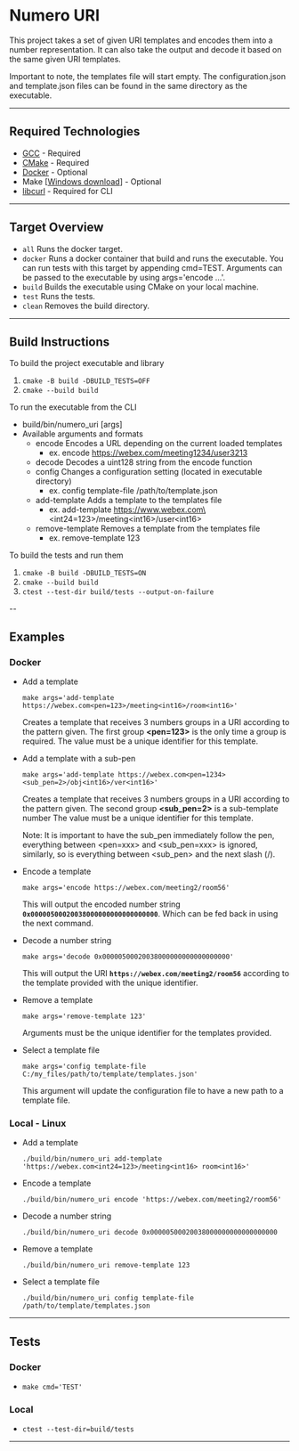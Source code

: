 # Numero URI

This project takes a set of given URI templates and encodes them into a number representation. It can also take the output and decode it based on the same given URI templates.

Important to note, the templates file will start empty. The configuration.json and template.json files can be found in the same directory as the executable.

---

## Required Technologies
- [GCC](https://gcc.gnu.org/) - Required
- [CMake](https://cmake.org/) - Required
- [Docker](https://docker-docs.netlify.app/install/) - Optional
- Make [[Windows download](https://gnuwin32.sourceforge.net/packages/make.htm)] - Optional
- [libcurl](https://curl.se/libcurl/c/) - Required for CLI
---
## Target Overview
- `all`         Runs the docker target.
- `docker`      Runs a docker container that build and runs the executable. You can run tests with this target by appending cmd=TEST. Arguments can be passed to the executable by using args='encode ...'.
- `build`       Builds the executable using CMake on your local machine.
- `test`        Runs the tests.
- `clean`       Removes the build directory.

---
## Build Instructions
To build the project executable and library
1. `cmake -B build -DBUILD_TESTS=OFF`
2. `cmake --build build`

To run the executable from the CLI
- build/bin/numero_uri [args]
- Available arguments and formats
    - encode            Encodes a URL depending on the current loaded templates
        - ex. encode https://webex.com/meeting1234/user3213
    - decode            Decodes a uint128 string from the encode function
    - config            Changes a configuration setting (located in executable directory)
        - ex. config template-file /path/to/template.json
    - add-template      Adds a template to the templates file
        - ex. add-template https://www.webex.com\<int24=123\>/meeting\<int16\>/user\<int16\>
    - remove-template   Removes a template from the templates file
        - ex. remove-template 123

To build the tests and run them
1. `cmake -B build -DBUILD_TESTS=ON`
2. `cmake --build build`
3. `ctest --test-dir build/tests --output-on-failure`

--
## Examples
### Docker
- Add a template

    ```make args='add-template https://webex.com<pen=123>/meeting<int16>/room<int16>'```

    Creates a template that receives 3 numbers groups in a URI according to the pattern given. The first group **<pen=123>** is the only time a group is required. The value must be a unique identifier for this template.

- Add a template with a sub-pen

    ```make args='add-template https://webex.com<pen=1234><sub_pen=2>/obj<int16>/ver<int16>'```

    Creates a template that receives 3 numbers groups in a URI according to the pattern given. The second group **<sub_pen=2>** is a sub-template number The value must be a unique identifier for this template.

    Note: It is important to have the sub_pen immediately follow the pen, everything between <pen=xxx> and <sub_pen=xxx> is ignored, similarly, so is everything between <sub_pen> and the next slash (/).

- Encode a template

    ```make args='encode https://webex.com/meeting2/room56'```

    This will output the encoded number string **`0x00000500020038000000000000000000`**. Which can be fed back in using the next command.

- Decode a number string

    ```make args='decode 0x00000500020038000000000000000000'```

    This will output the URI **`https://webex.com/meeting2/room56`** according to the template provided with the unique identifier.

- Remove a template

    ```make args='remove-template 123'```

    Arguments must be the unique identifier for the templates provided.

- Select a template file

    ```make args='config template-file C:/my_files/path/to/template/templates.json'```

    This argument will update the configuration file to have a new path to a template file.

### Local - Linux
- Add a template

    ```./build/bin/numero_uri add-template 'https://webex.com<int24=123>/meeting<int16> room<int16>'```
- Encode a template

    ```./build/bin/numero_uri encode 'https://webex.com/meeting2/room56'```

- Decode a number string

    ```./build/bin/numero_uri decode 0x00000500020038000000000000000000```

- Remove a template

    ```./build/bin/numero_uri remove-template 123```

- Select a template file

    ```./build/bin/numero_uri config template-file /path/to/template/templates.json```

---
## Tests
### Docker
- ```make cmd='TEST'```

### Local
- `ctest --test-dir=build/tests`

---